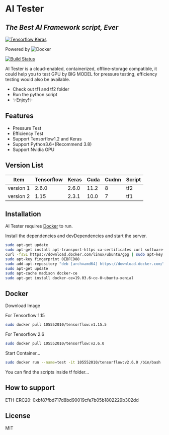 # AI Tester
## _The Best AI Framework script, Ever_

[![Tensorflow Keras](https://pic4.zhimg.com/80/v2-b9909815be5a652ab6d79761dd8c21d3_720w.jpg)](https://zhuanlan.zhihu.com/p/89017996)

Powered by ![Docker](https://encrypted-tbn0.gstatic.com/images?q=tbn:ANd9GcQjePG-OsC4pSv5y3aYS-1J1uHOOno7jIKlPcbxoYTkDkVQuukm6zVQYizi6sUwv5yiPpM&usqp=CAU)

[![Build Status](https://travis-ci.org/joemccann/dillinger.svg?branch=master)](https://travis-ci.org/joemccann/dillinger)

AI Tester is a cloud-enabled, containerized, offline-storage compatible,
it could help you to test GPU by BIG MODEL for pressure testing, efficiency testing would also be available.

- Check out tf1 and tf2 folder
- Run the python script
- ✨Enjoy!✨

## Features

- Pressure Test
- Efficiency Test
- Support Tensorflow1,2 and Keras
- Support Python3.6+(Recommend 3.8)
- Support Nvidia GPU

## Version List

| Item | Tensorflow | Keras | Cuda | Cudnn | Script |
| ---- | ---------- | ----- | ---- | ----- | ------ |
| version 1 | 2.6.0 | 2.6.0 | 11.2 | 8 | tf2 |
| version 2 | 1.15 | 2.3.1 | 10.0 | 7 | tf1 |

## Installation

AI Tester requires [Docker](https://docs.docker.com/get-docker/) to run.

Install the dependencies and devDependencies and start the server.

```sh
sudo apt-get update
sudo apt-get install apt-transport-https ca-certificates curl software-properties-common
curl -fsSL https://download.docker.com/linux/ubuntu/gpg | sudo apt-key add -
sudo apt-key fingerprint 0EBFCD88
sudo add-apt-repository "deb [arch=amd64] https://download.docker.com/linux/ubuntu $(lsb_release -cs) stable"
sudo apt-get update
sudo apt-cache madison docker-ce
sudo apt-get install docker-ce=19.03.6~ce-0~ubuntu-xenial
```

## Docker

Download Image

For Tensorflow 1.15
```sh
sudo docker pull 105552010/tensorflow:v1.15.5
```
For Tensorflow 2.6
```sh
sudo docker pull 105552010/tensorflow:v2.6.0
```

Start Container...

```sh
sudo docker run --name=test -it 105552010/tensorflow:v2.6.0 /bin/bash
```
You can find the scripts inside tf folder...

## How to support
ETH-ERC20: 0xbf87fbd717d8bd90019cfe7b05b1802229b302dd

## License

MIT
